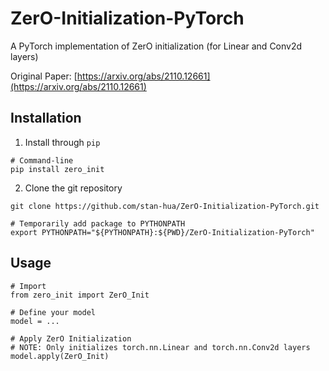 # ZerO-Initialization-PyTorch
A PyTorch implementation of ZerO initialization (for Linear and Conv2d layers)

Original Paper: [https://arxiv.org/abs/2110.12661](https://arxiv.org/abs/2110.12661)


## Installation
1. Install through `pip`
```
# Command-line
pip install zero_init
```

2. Clone the git repository
```
git clone https://github.com/stan-hua/ZerO-Initialization-PyTorch.git

# Temporarily add package to PYTHONPATH
export PYTHONPATH="${PYTHONPATH}:${PWD}/ZerO-Initialization-PyTorch"
```

## Usage
```
# Import
from zero_init import ZerO_Init

# Define your model
model = ...

# Apply ZerO Initialization
# NOTE: Only initializes torch.nn.Linear and torch.nn.Conv2d layers
model.apply(ZerO_Init)
```